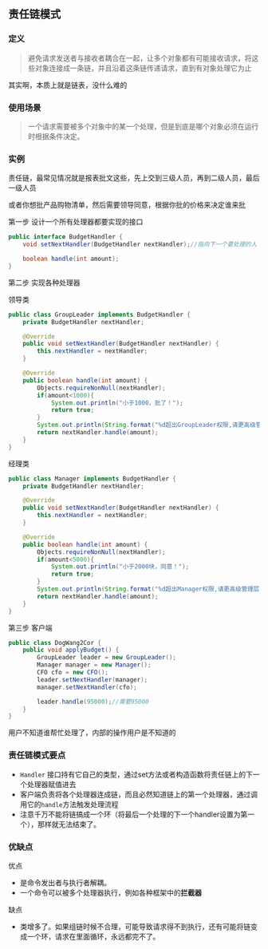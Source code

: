 ## 责任链模式

### 定义

> 避免请求发送者与接收者耦合在一起，让多个对象都有可能接收请求，将这些对象连接成一条链，并且沿着这条链传递请求，直到有对象处理它为止

其实啊，本质上就是链表，没什么难的

### 使用场景

> 一个请求需要被多个对象中的某一个处理，但是到底是哪个对象必须在运行时根据条件决定。

### 实例

责任链，最常见情况就是报表批文这些，先上交到三级人员，再到二级人员，最后一级人员

或者你想批产品购物清单，然后需要领导同意，根据你批的价格来决定谁来批

第一步 设计一个所有处理器都要实现的接口

```java
public interface BudgetHandler {
    void setNextHandler(BudgetHandler nextHandler);//指向下一个要处理的人

    boolean handle(int amount);
}
```

第二步 实现各种处理器

领导类

```java
public class GroupLeader implements BudgetHandler {
    private BudgetHandler nextHandler;

    @Override
    public void setNextHandler(BudgetHandler nextHandler) {
        this.nextHandler = nextHandler;
    }

    @Override
    public boolean handle(int amount) {
        Objects.requireNonNull(nextHandler);
        if(amount<1000){
            System.out.println("小于1000，批了！");
            return true;
        }
        System.out.println(String.format("%d超出GroupLeader权限,请更高级管理层批复",amount));
        return nextHandler.handle(amount);
    }
}
```

经理类

```java
public class Manager implements BudgetHandler {
    private BudgetHandler nextHandler;

    @Override
    public void setNextHandler(BudgetHandler nextHandler) {
        this.nextHandler = nextHandler;
    }

    @Override
    public boolean handle(int amount) {
        Objects.requireNonNull(nextHandler);
        if(amount<5000){
            System.out.println("小于2000块，同意！");
            return true;
        }
        System.out.println(String.format("%d超出Manager权限,请更高级管理层批复",amount));
        return nextHandler.handle(amount);
    }
}
```

第三步 客户端

```java
public class DogWang2Cor {
    public void applyBudget() {
        GroupLeader leader = new GroupLeader();
        Manager manager = new Manager();
        CFO cfo = new CFO();
        leader.setNextHandler(manager);
        manager.setNextHandler(cfo);

        leader.handle(95000);//需要95000
    }
}
```

用户不知道谁帮忙处理了，内部的操作用户是不知道的

### 责任链模式要点

- `Handler` 接口持有它自己的类型，通过set方法或者构造函数将责任链上的下一个处理器赋值进去
- 客户端负责将各个处理器连成链，而且必然知道链上的第一个处理器，通过调用它的`handle`方法触发处理流程
- 注意千万不能将链搞成一个环（将最后一个处理的下一个handler设置为第一个），那样就无法结束了。

### 优缺点

优点

- 是命令发出者与执行者解耦。
- 一个命令可以被多个处理器执行，例如各种框架中的**拦截器**

缺点

- 类增多了。如果组链时候不合理，可能导致请求得不到执行，还有可能将链变成一个环，请求在里面循环，永远都完不了。

